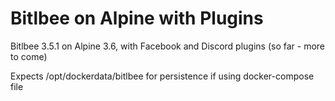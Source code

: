 # Bitlbee on Alpine with Plugins
Bitlbee 3.5.1 on Alpine 3.6, with Facebook and Discord plugins (so far - more to come)

Expects /opt/dockerdata/bitlbee for persistence if using docker-compose file

